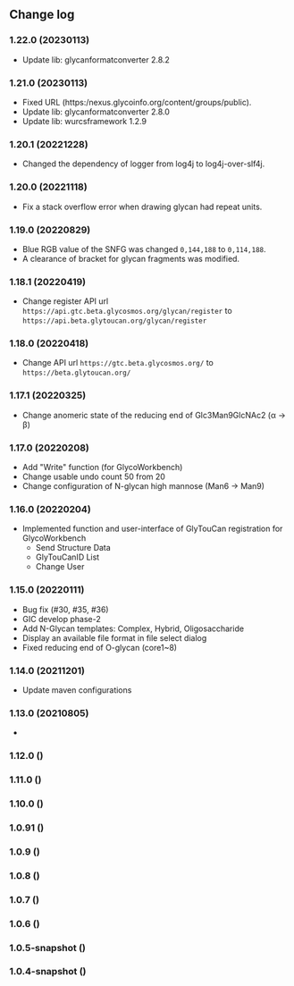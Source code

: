## Change log

### 1.22.0 (20230113)
* Update lib: glycanformatconverter 2.8.2

### 1.21.0 (20230113)
* Fixed URL (https:/nexus.glycoinfo.org/content/groups/public).
* Update lib: glycanformatconverter 2.8.0
* Update lib: wurcsframework 1.2.9

### 1.20.1 (20221228)
* Changed the dependency of logger from log4j to log4j-over-slf4j.

### 1.20.0 (20221118)
* Fix a stack overflow error when drawing glycan had repeat units.

### 1.19.0 (20220829)
* Blue RGB value of the SNFG was changed `0,144,188` to `0,114,188`.
* A clearance of bracket for glycan fragments was modified. 

### 1.18.1 (20220419)
* Change register API url `https://api.gtc.beta.glycosmos.org/glycan/register` to `https://api.beta.glytoucan.org/glycan/register`

### 1.18.0 (20220418)
* Change API url `https://gtc.beta.glycosmos.org/` to `https://beta.glytoucan.org/`

### 1.17.1 (20220325)
* Change anomeric state of the reducing end of Glc3Man9GlcNAc2 (α -> β) 

### 1.17.0 (20220208)
* Add "Write" function (for GlycoWorkbench)
* Change usable undo count 50 from 20
* Change configuration of N-glycan high mannose (Man6 -> Man9)

### 1.16.0 (20220204)
* Implemented function and user-interface of GlyTouCan registration for GlycoWorkbench
  * Send Structure Data
  * GlyTouCanID List
  * Change User

### 1.15.0 (20220111)
* Bug fix (#30, #35, #36)
* GIC develop phase-2
* Add N-Glycan templates: Complex, Hybrid, Oligosaccharide
* Display an available file format in file select dialog
* Fixed reducing end of O-glycan (core1~8)

### 1.14.0 (20211201)
* Update maven configurations

### 1.13.0 (20210805)
* 


### 1.12.0 ()

### 1.11.0 ()

### 1.10.0 ()

### 1.0.91 ()

### 1.0.9 ()

### 1.0.8 ()

### 1.0.7 ()

### 1.0.6 ()

### 1.0.5-snapshot ()

### 1.0.4-snapshot ()
